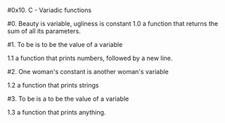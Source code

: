 #0x10. C - Variadic functions

#0. Beauty is variable, ugliness is constant
1.0 a function that returns the sum of all its parameters.

#1. To be is to be the value of a variable

1.1 a function that prints numbers, followed by a new line.

#2. One woman's constant is another woman's variable

1.2 a function that prints strings

#3. To be is a to be the value of a variable

1.3 a function that prints anything.
